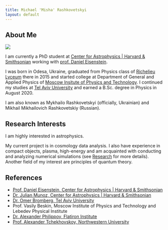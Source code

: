 ```yaml
---
title: Michael 'Misha' Rashkovetskyi
layout: default
---
```


## About Me

<img class="profile-picture" src="https://avatars0.githubusercontent.com/u/20524039?s=400&v=4">

I am currently a PhD student at [Center for Astrophysics | Harvard & Smithsonian](https://cfa.harvard.edu) working with [prof. Daniel Eisenstein](https://scholar.harvard.edu/deisenstein).

I was born in Odesa, Ukraine, graduated from Physics class of [Richelieu Lyceum](http://rl.odessa.ua/index.php/uk/) there in 2015 and started college at Department of General and Applied Physics of [Moscow Insitute of Physics and Technology](https://mipt.ru/english/). I continued my studies at [Tel Aviv University](https://english.tau.ac.il) and earned a B.Sc. degree in Physics in August 2020.

I am also known as Mykhailo Rashkovetskyi (officially, Ukrainian) and Mikhail Mikhailovich Rashkovetskiy (Russian).

## Research Interests

I am highly interested in astrophysics.

My current project is in cosmology data analysis. I also have experience in compact objects, plasma, high-energy and am acquainted with conducting and analyzing numerical simulations (see [Research](research) for more details). Another field of my interest are principles of quantum theory.

## References

* [Prof. Daniel Eisenstein, Center for Astrophysics | Harvard & Smithsonian](https://scholar.harvard.edu/deisenstein)
* [Dr. Julian Munoz, Center for Astrophysics | Harvard & Smithsonian](https://scholar.harvard.edu/julianbmunoz/home)
* [Dr. Omer Bromberg, Tel Aviv University](https://physics.tau.ac.il/profile/omerbr)
* Prof. Vasily Beskin, Moscow Institute of Physics and Technology and Lebedev Physical Institute
* [Dr. Alexander Philippov, Flatiron Institute](https://sashaphilippov.wixsite.com/sashaph)
* [Prof. Alexander Tchekhovskoy, Northwestern University](https://sites.google.com/site/atchekho/)
